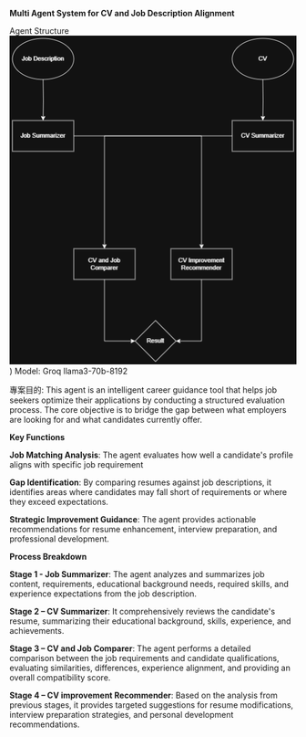 **Multi Agent System for CV and Job Description Alignment**

Agent Structure
![](https://github.com/AndresLie/CV-and-Job-Desc-Agent/blob/main/Agent%20Stucture.png))
Model: Groq llama3-70b-8192

專案目的: This agent is an intelligent career guidance tool that helps job seekers optimize their applications by conducting a structured evaluation process. The core objective is to bridge the gap between what employers are looking for and what candidates currently offer.

**Key Functions**

**Job Matching Analysis**: The agent evaluates how well a candidate's profile aligns with specific job requirement

**Gap Identification**: By comparing resumes against job descriptions, it identifies areas where candidates may fall short of requirements or where they exceed expectations.

**Strategic Improvement Guidance**: The agent provides actionable recommendations for resume enhancement, interview preparation, and professional development.

**Process Breakdown**


**Stage 1 - Job Summarizer**: The agent analyzes and summarizes job content, requirements, educational background needs, required skills, and experience expectations from the job description.


**Stage 2 – CV Summarizer**: It comprehensively reviews the candidate's resume, summarizing their educational background, skills, experience, and achievements.


**Stage 3 – CV and Job Comparer**: The agent performs a detailed comparison between the job requirements and candidate qualifications, evaluating similarities, differences, experience alignment, and providing an overall compatibility score.


**Stage 4 – CV improvement Recommender**: Based on the analysis from previous stages, it provides targeted suggestions for resume modifications, interview preparation strategies, and personal development recommendations.

